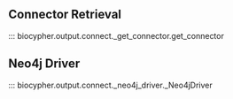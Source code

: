 ## Connector Retrieval

::: biocypher.output.connect._get_connector.get_connector

## Neo4j Driver

::: biocypher.output.connect._neo4j_driver._Neo4jDriver
